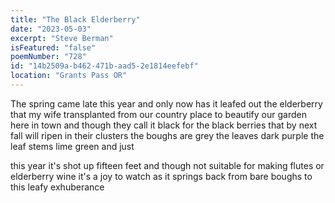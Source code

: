 ```yaml
---
title: "The Black Elderberry"
date: "2023-05-03"
excerpt: "Steve Berman"
isFeatured: "false"
poemNumber: "728"
id: "14b2509a-b462-471b-aad5-2e1814eefebf"
location: "Grants Pass OR"
---
```


The spring came late this year and only now has it leafed out the elderberry that my wife transplanted from our country place to beautify our garden here in town and though they call it black for the black berries that by next fall will ripen in their clusters the boughs are grey the leaves dark purple the leaf stems lime green and just

this year it's shot up fifteen feet and though not suitable for making flutes or elderberry wine it's a joy to watch as it springs back from bare boughs to this leafy exhuberance
